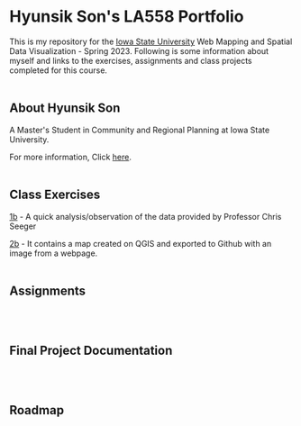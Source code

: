 # Hyunsik Son's LA558 Portfolio
This is my repository for the [Iowa State University](https://www.iastate.edu/) Web Mapping and Spatial Data Visualization - Spring 2023. Following is some information about myself and links to the exercises, assignments and class projects completed for this course.
<br>
<br>

## About Hyunsik Son

A Master's Student in Community and Regional Planning at Iowa State University. 

For more information, Click [here](AboutHyunsikSon/AboutHyunsikSon.md).
<br>
<br>
## Class Exercises
[1b](exercises/1b_exercise/1b_exercise.md) - A quick analysis/observation of the data provided by Professor Chris Seeger

[2b](exercises/2b_exercise/ex2b_2.md) - It contains a map created on QGIS and exported to Github with an image from a webpage.
<br>
<br>       
## Assignments
<br>
<br>

## Final Project Documentation
<br>
<br>

## Roadmap
<br>
<br>
